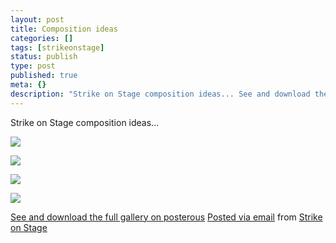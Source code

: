 ```yaml
---
layout: post
title: Composition ideas
categories: []
tags: [strikeonstage]
status: publish
type: post
published: true
meta: {}
description: "Strike on Stage composition ideas... See and download the full gallery on posterous Posted via email from Strike on Stage"
---
```


Strike on Stage composition ideas...

![]({{site.baseurl}}/assets/posterous/strikeonstage/201004-sos_comp1.jpg)

![]({{site.baseurl}}/assets/posterous/strikeonstage/201004-sos_comp2.jpg)

![]({{site.baseurl}}/assets/posterous/strikeonstage/201004-sos_comp3.jpg)

![]({{site.baseurl}}/assets/posterous/strikeonstage/201004-sos_comp4.jpg)

[See and download the full gallery on posterous](http://strikeonstage.posterous.com/composition-ideas) 
[Posted via email](http://posterous.com)  from 
[Strike on Stage](http://strikeonstage.posterous.com/composition-ideas)
